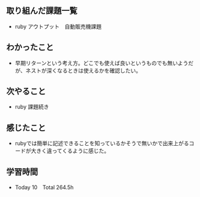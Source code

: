 ## 取り組んだ課題一覧  
- ruby アウトプット　自動販売機課題
## わかったこと
- 早期リターンという考え方。どこでも使えば良いというものでも無いようだが、ネストが深くなるときは使えるかを確認したい。
## 次やること  
- ruby 課題続き
## 感じたこと  
- rubyでは簡単に記述できることを知っているかそうで無いかで出来上がるコードが大きく違ってくるように感じた。
## 学習時間  
- Today 10　Total 264.5h
